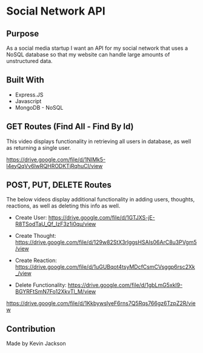 # Social Network API

## Purpose
As a social media startup I want an API for my social network that uses a NoSQL database so that my website can handle large amounts of unstructured data.

## Built With 
* Express.JS
* Javascript
* MongoDB - NoSQL

## GET Routes (Find All - Find By Id)

This video displays functionality in retrieving all users in database, as well as returning a single user.

https://drive.google.com/file/d/1NIMk5-l4eyQqVv6lwRQHRODKTjRqhuCI/view

## POST, PUT, DELETE Routes

The below videos display additional functionality in adding users, thoughts, reactions, as well as deleting this info as well.

* Create User:
https://drive.google.com/file/d/1GTJXS-jE-R8TSodTaU_Qf_IzF3z1i0qu/view


* Create Thought:
https://drive.google.com/file/d/129w82StX3rlggsHSAIs06ArC8u3PVgm5/view


* Create Reaction:
https://drive.google.com/file/d/1uGUBqot4tsyMDcfCsmCVsggp6rsc2Xk_/view


* Delete Functionality:
https://drive.google.com/file/d/1gbLmG5xkl9-BGYRFtSmN7Fo12XkvTl_M/view

https://drive.google.com/file/d/1KkbywsIyeF6rns7Q5Rqs766gz6TzpZ2R/view


## Contribution
Made by Kevin Jackson
